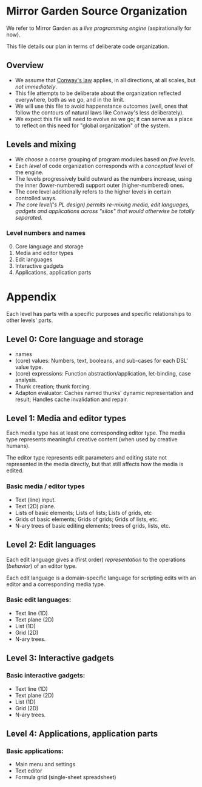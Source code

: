 # Mirror Garden Source Organization

We refer to Mirror Garden as a *live programming engine* (aspirationally for now).

This file details our plan in terms of deliberate code organization.

## Overview

- We assume that [Conway's law](https://en.wikipedia.org/wiki/Conway%27s_law) applies, in all directions, at all scales, but _not immediately_.
- This file attempts to be deliberate about the organization reflected everywhere, both as we go, and in the limit.
- We will use this file to avoid happenstance outcomes (well, ones that follow the contours of natural laws like Conway's less deliberately).
- We expect this file will need to evolve as we go; it can serve as a place to reflect on this need for "global organization" of the system.


## Levels and mixing

- We _choose_ a coarse grouping of program modules based on _*five levels*_.
- Each _level_ of code organization corresponds with a _conceptual level_ of the engine.
- The levels progressively build outward as the numbers increase, using the inner (lower-numbered) support outer (higher-numbered) ones.
- The core level additionally refers to the higher levels in certain controlled ways.
- *The core level('s PL design) permits re-mixing media, edit languages, gadgets and applications across "silos" that would otherwise be totally separated.*

### Level numbers and names

0. Core language and storage
1. Media and editor types
2. Edit languages
3. Interactive gadgets
4. Applications, application parts


# Appendix

Each level has parts with a specific purposes and specific relationships to other levels' parts.

## Level 0: Core language and storage

- names
- (core) values: Numbers, text, booleans, and sub-cases for each DSL' value type.
- (core) expressions: Function abstraction/application, let-binding, case analysis.
- Thunk creation; thunk forcing.
- Adapton evaluator: Caches named thunks' dynamic representation and result; Handles cache invalidation and repair.

## Level 1: Media and editor types

Each media type has at least one corresponding editor type.  The media type represents meaningful creative content (when used by creative humans).

The editor type represents edit parameters and editing state not represented in the media directly, but that still affects how the media is edited.

### Basic media / editor types
- Text (line) input.
- Text (2D) plane.
- Lists of basic elements; Lists of lists; Lists of grids, etc
- Grids of basic elements; Grids of grids; Grids of lists, etc.
- N-ary trees of basic editing elements; trees of grids, lists, etc.

## Level 2: Edit languages

Each edit language gives a (first order) *representation* to the operations (*behavior*) of an editor type.

Each edit language is a domain-specific language for scripting edits with an editor and a corresponding media type.

### Basic edit languages:

- Text line (1D)
- Text plane (2D)
- List (1D)
- Grid (2D)
- N-ary trees.

## Level 3: Interactive gadgets

### Basic interactive gadgets:

- Text line (1D)
- Text plane (2D)
- List (1D)
- Grid (2D)
- N-ary trees.

## Level 4: Applications, application parts

### Basic applications:

- Main menu and settings
- Text editor
- Formula grid (single-sheet spreadsheet)


